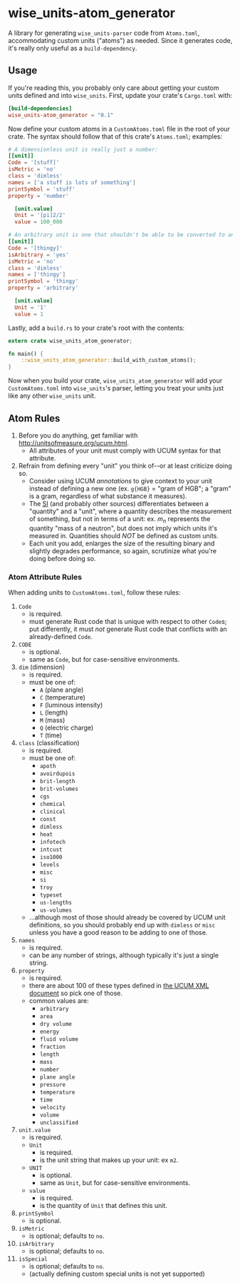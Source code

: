 # wise_units-atom_generator

A library for generating `wise_units-parser` code from `Atoms.toml`, accommodating
custom units ("atoms") as needed. Since it generates code, it's really only
useful as a `build-dependency`.

## Usage

If you're reading this, you probably only care about getting your custom units
defined and into `wise_units`. First, update your crate's `Cargo.toml` with:

```toml
[build-dependencies]
wise_units-atom_generator = "0.1"
```

Now define your custom atoms in a `CustomAtoms.toml` file in the root of your
crate. The syntax should follow that of this crate's `Atoms.toml`; examples:

```toml
# A dimensionless unit is really just a number:
[[unit]]
Code = '[stuff]'
isMetric = 'no'
class = 'dimless'
names = ['a stuff is lots of something']
printSymbol = 'stuff'
property = 'number'

  [unit.value]
  Unit = '[pi]2/2'
  value = 100_000

# An arbitrary unit is one that shouldn't be able to be converted to another:
[[unit]]
Code = '[thingy]'
isArbitrary = 'yes'
isMetric = 'no'
class = 'dimless'
names = ['thingy']
printSymbol = 'thingy'
property = 'arbitrary'

  [unit.value]
  Unit = '1'
  value = 1
```

Lastly, add a `build.rs` to your crate's root with the contents:

```rust
extern crate wise_units_atom_generator;

fn main() {
    ::wise_units_atom_generator::build_with_custom_atoms();
}
```

Now when you build your crate, `wise_units_atom_generator` will add your
`CustomAtoms.toml` into `wise_units`'s parser, letting you treat your units
just like any other `wise_units` unit.

## Atom Rules

1. Before you do anything, get familiar with http://unitsofmeasure.org/ucum.html.
    * All attributes of your unit must comply with UCUM syntax for that attribute.
1. Refrain from defining every "unit" you think of--or at least criticize doing
   so.
    * Consider using UCUM _annotations_ to give context to your unit instead of
      defining a new one (ex. `g{HGB}` = "gram of HGB"; a "gram" is a gram,
      regardless of what substance it measures).
    * The [SI](https://www.bipm.org/en/publications/si-brochure/) (and probably
      other sources) differentiates between a "quantity" and a "unit", where a
      quantity describes the measurement of something, but not in terms of a unit:
      ex. _m<sub>n</sub>_ represents the quantity "mass of a neutron", but does not
      imply which units it's measured in. Quantities should *NOT* be defined as
      custom units.
   * Each unit you add, enlarges the size of the resulting binary and slightly
     degrades performance, so again, scrutinize what you're doing before doing
     so.

### Atom Attribute Rules

When adding units to `CustomAtoms.toml`, follow these rules:

1. `Code`
    * is required.
    * must generate Rust code that is unique with respect to other `Code`s; put
      differently, it must *not* generate Rust code that conflicts with an
      already-defined `Code`.
1. `CODE`
    * is optional.
    * same as `Code`, but for case-sensitive environments.
1. `dim` (dimension)
    * is required.
    * must be one of:
        * `A` (plane angle)
        * `C` (temperature)
        * `F` (luminous intensity)
        * `L` (length)
        * `M` (mass)
        * `Q` (electric charge)
        * `T` (time)
1. `class` (classification)
    * is required.
    * must be one of:
        * `apoth`
        * `avoirdupois`
        * `brit-length`
        * `brit-volumes`
        * `cgs`
        * `chemical`
        * `clinical`
        * `const`
        * `dimless`
        * `heat`
        * `infotech`
        * `intcust`
        * `iso1000`
        * `levels`
        * `misc`
        * `si`
        * `troy`
        * `typeset`
        * `us-lengths`
        * `us-volumes`
    * ...although most of those should already be covered by UCUM unit definitions,
      so you should probably end up with `dimless` or `misc` unless you have a
      good reason to be adding to one of those.
1. `names`
    * is required.
    * can be any number of strings, although typically it's just a single string.
1. `property`
    * is required.
    * there are about 100 of these types defined in
      [the UCUM XML document](http://unitsofmeasure.org/ucum-essence.xml) so pick
      one of those.
    * common values are:
        * `arbitrary`
        * `area`
        * `dry volume`
        * `energy`
        * `fluid volume`
        * `fraction`
        * `length`
        * `mass`
        * `number`
        * `plane angle`
        * `pressure`
        * `temperature`
        * `time`
        * `velocity`
        * `volume`
        * `unclassified`
1. `unit.value`
    * is required.
    * `Unit`
        * is required.
        * is the unit string that makes up your unit: ex `m2`.
    * `UNIT`
        * is optional.
        * same as `Unit`, but for case-sensitive environments.
    * `value`
        * is required.
        * is the quantity of `Unit` that defines this unit.
1. `printSymbol`
    * is optional.
1. `isMetric`
    * is optional; defaults to `no`.
1. `isArbitrary`
    * is optional; defaults to `no`.
1. `isSpecial`
    * is optional; defaults to `no`.
    * (actually defining custom special units is not yet supported)